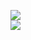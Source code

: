 [![](https://img.shields.io/badge/Made%20With-Github%20Spray-lightgrey.svg?style=for-the-badge&logo=github)](https://github.com/Annihil/github-spray#3712)  
[![](https://i.imgur.com/2DrTn0Z.gif)](https://github.com/Annihil/github-spray)